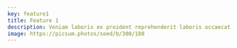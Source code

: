```yaml
---
key: feature1
title: Feature 1
description: Veniam laboris ex proident reprehenderit laboris occaecat sit aliquip cillum pariatur.
image: https://picsum.photos/seed/b/300/180
---
```

